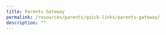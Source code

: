 ```yaml
---
title: Parents Gateway
permalink: /resources/parents/quick-links/parents-gateway/
description: ""
---
```

